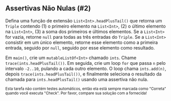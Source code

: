 ## Assertivas Não Nulas (#2)

Defina uma função de extensão `List<Int>.headPlusTail()` que retorna um `Triple`
contendo (1) o primeiro elemento na `List<Int>`, (2) o último elemento na
`List<Int>`, (3) a soma dos primeiros e últimos elementos. Se a `List<Int>` for
vazia, retorne `null` para todas as três entradas do `Triple`. Se a `List<Int>`
consistir em um único elemento, retorne esse elemento como a primeira entrada,
seguido por `null`, seguido por esse elemento como resultado.

Em `main()`, crie um `mutableListOf<Int>` chamado `ints`. Chame
`trace(ints.headPlusTail())`. Em seguida, crie um loop `for` que passa `n` pelo
intervalo `-2..10`, pulando a cada outro elemento. O loop chama `ints.add(n)`,
depois `trace(ints.headPlusTail())`, e finalmente seleciona o resultado da chamada
para `ints.headPlusTail()` usando uma assertiva não nula.

<sub> Esta tarefa não contém testes automáticos,
então ela está sempre marcada como "Correta" quando você executa "Check".
Por favor, compare sua solução com a fornecida! </sub>